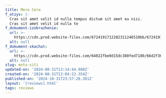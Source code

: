```yaml
---
title: Мото Сити
f_otzyv: |-
  Cras sit amet velit id nulla tempus dictum sit amet eu nisi.
  Cras sit amet velit id nulla te
f_dokument-izobrazhenie:
  url: >-
    https://cdn.prod.website-files.com/6724191712282311246510bb/672419171228231124651220_%D0%9E%D1%82%D0%B7%D1%8B%D0%B2-%D0%B7%D0%B0%D0%B1%D0%B8%D0%B2%D0%BA%D0%B0.jpg
  alt: null
f_dokument-skachat:
  url: >-
    https://cdn.prod.website-files.com/64022fbe0d15dc380fed7180/66d2f36fc73fcd2173a70edd_image3.jpeg
  alt: null
slug: moto-siti
updated-on: '2024-08-31T13:14:44.988Z'
created-on: '2024-08-31T12:04:22.354Z'
published-on: '2024-10-31T23:57:28.381Z'
layout: '[reviews].html'
tags: reviews
---
```



